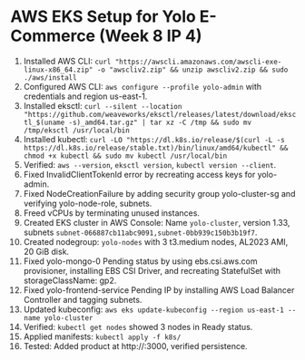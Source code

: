 # AWS EKS Setup for Yolo E-Commerce (Week 8 IP 4)

1. Installed AWS CLI: `curl "https://awscli.amazonaws.com/awscli-exe-linux-x86_64.zip" -o "awscliv2.zip" && unzip awscliv2.zip && sudo ./aws/install`
2. Configured AWS CLI: `aws configure --profile yolo-admin` with credentials and region us-east-1.
3. Installed eksctl: `curl --silent --location "https://github.com/weaveworks/eksctl/releases/latest/download/eksctl_$(uname -s)_amd64.tar.gz" | tar xz -C /tmp && sudo mv /tmp/eksctl /usr/local/bin`
4. Installed kubectl: `curl -LO "https://dl.k8s.io/release/$(curl -L -s https://dl.k8s.io/release/stable.txt)/bin/linux/amd64/kubectl" && chmod +x kubectl && sudo mv kubectl /usr/local/bin`
5. Verified: `aws --version`, `eksctl version`, `kubectl version --client`.
6. Fixed InvalidClientTokenId error by recreating access keys for yolo-admin.
7. Fixed NodeCreationFailure by adding security group yolo-cluster-sg and verifying yolo-node-role, subnets.
8. Freed vCPUs by terminating unused instances.
9. Created EKS cluster in AWS Console: Name `yolo-cluster`, version 1.33, subnets `subnet-066887cb11abc9091,subnet-0bb939c150b3b19f7`.
10. Created nodegroup: `yolo-nodes` with 3 t3.medium nodes, AL2023 AMI, 20 GiB disk.
11. Fixed yolo-mongo-0 Pending status by using ebs.csi.aws.com provisioner, installing EBS CSI Driver, and recreating StatefulSet with storageClassName: gp2.
12. Fixed yolo-frontend-service Pending IP by installing AWS Load Balancer Controller and tagging subnets.
13. Updated kubeconfig: `aws eks update-kubeconfig --region us-east-1 --name yolo-cluster`
14. Verified: `kubectl get nodes` showed 3 nodes in Ready status.
15. Applied manifests: `kubectl apply -f k8s/`
16. Tested: Added product at http://<external-ip>:3000, verified persistence.